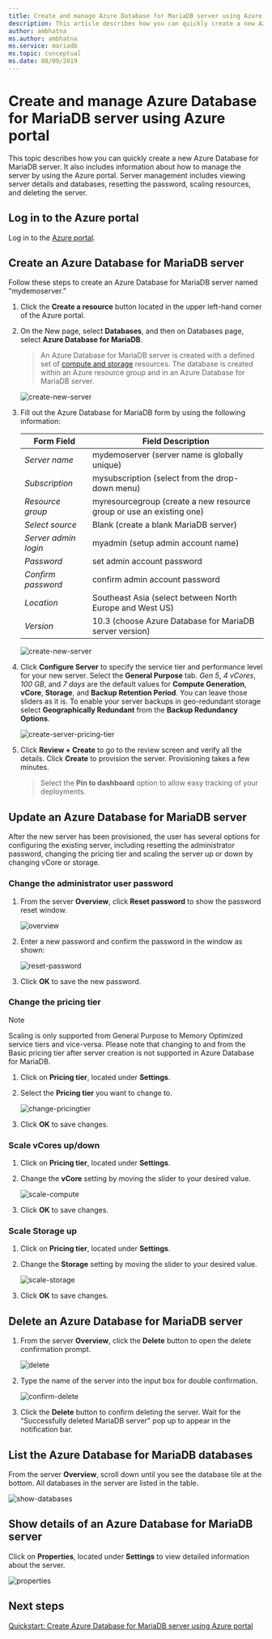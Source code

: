 ```yaml
---
title: Create and manage Azure Database for MariaDB server using Azure portal
description: This article describes how you can quickly create a new Azure Database for MariaDB server and manage the server using the Azure Portal.
author: ambhatna
ms.author: ambhatna
ms.service: mariadb
ms.topic: conceptual
ms.date: 08/09/2019
---
```


# Create and manage Azure Database for MariaDB server using Azure portal
This topic describes how you can quickly create a new Azure Database for MariaDB server. It also includes information about how to manage the server by using the Azure portal. Server management includes viewing server details and databases, resetting the password, scaling resources, and deleting the server.

## Log in to the Azure portal
Log in to the [Azure portal](https://portal.azure.com).

## Create an Azure Database for MariaDB server
Follow these steps to create an Azure Database for MariaDB server named “mydemoserver.”

1. Click the **Create a resource** button located in the upper left-hand corner of the Azure portal.

2. On the New page, select **Databases**, and then on Databases page, select **Azure Database for MariaDB**.

    > An Azure Database for MariaDB server is created with a defined set of [compute and storage](./concepts-pricing-tiers.md) resources. The database is created within an Azure resource group and in an Azure Database for MariaDB server.

   ![create-new-server](./media/howto-create-manage-server-portal/create-new-server.png)

3. Fill out the Azure Database for MariaDB form by using the following information:

    | **Form Field** | **Field Description** |
    |----------------|-----------------------|
    | *Server name* | mydemoserver (server name is globally unique) |
    | *Subscription* | mysubscription (select from the drop-down menu) |
    | *Resource group* | myresourcegroup (create a new resource group or use an existing one) |
    | *Select source* | Blank (create a blank MariaDB server) |
    | *Server admin login* | myadmin (setup admin account name) |
    | *Password* | set admin account password |
    | *Confirm password* | confirm admin account password |
    | *Location* | Southeast Asia (select between North Europe and West US) |
    | *Version* | 10.3 (choose Azure Database for MariaDB server version) |

   ![create-new-server](./media/howto-create-manage-server-portal/form-field.png)

4. Click **Configure Server** to specify the service tier and performance level for your new server. Select the **General Purpose** tab. *Gen 5*, *4 vCores*, *100 GB*, and *7 days* are the default values for **Compute Generation**, **vCore**, **Storage**, and **Backup Retention Period**. You can leave those sliders as it is. To enable your server backups in geo-redundant storage select **Geographically Redundant** from the **Backup Redundancy Options**.

   ![create-server-pricing-tier](./media/howto-create-manage-server-portal/create-server-pricing-tier.png)

5. Click **Review + Create** to go to the review screen and verify all the details. Click **Create** to provision the server. Provisioning takes a few minutes.

    > Select the **Pin to dashboard** option to allow easy tracking of your deployments.

## Update an Azure Database for MariaDB server
After the new server has been provisioned, the user has several options for configuring the existing server, including resetting the administrator password, changing the pricing tier and scaling the server up or down by changing vCore or storage.

### Change the administrator user password
1. From the server **Overview**, click **Reset password** to show the password reset window.

   ![overview](./media/howto-create-manage-server-portal/overview.png)

2. Enter a new password and confirm the password in the window as shown:

   ![reset-password](./media/howto-create-manage-server-portal/reset-password.png)

3. Click **OK** to save the new password.

### Change the pricing tier
> [!NOTE]
> Scaling is only supported from General Purpose to Memory Optimized service tiers and vice-versa. Please note that changing to and from the Basic pricing tier after server creation is not supported in Azure Database for MariaDB.
> 
1. Click on **Pricing tier**, located under **Settings**.
2. Select the **Pricing tier** you want to change to.

    ![change-pricingtier](./media/howto-create-manage-server-portal/change-pricingtier.png)

4. Click **OK** to save changes. 

### Scale vCores up/down

1. Click on **Pricing tier**, located under **Settings**.

2. Change the **vCore** setting by moving the slider to your desired value.

    ![scale-compute](./media/howto-create-manage-server-portal/scale-compute.png)

3. Click **OK** to save changes.

### Scale Storage up

1. Click on **Pricing tier**, located under **Settings**.

2. Change the **Storage** setting by moving the slider to your desired value.

    ![scale-storage](./media/howto-create-manage-server-portal/scale-storage.png)

3. Click **OK** to save changes.

## Delete an Azure Database for MariaDB server

1. From the server **Overview**, click the **Delete** button to open the delete confirmation prompt.

    ![delete](./media/howto-create-manage-server-portal/delete.png)

2. Type the name of the server into the input box for double confirmation.

    ![confirm-delete](./media/howto-create-manage-server-portal/confirm.png)

3. Click the **Delete** button to confirm deleting the server. Wait for the “Successfully deleted MariaDB server" pop up to appear in the notification bar.

## List the Azure Database for MariaDB databases
From the server **Overview**, scroll down until you see the database tile at the bottom. All databases in the server are listed in the table.

   ![show-databases](./media/howto-create-manage-server-portal/show-databases.png)

## Show details of an Azure Database for MariaDB server
Click on **Properties**, located under **Settings** to view detailed information about the server.

![properties](./media/howto-create-manage-server-portal/properties.png)

## Next steps

[Quickstart: Create Azure Database for MariaDB server using Azure portal](./quickstart-create-mariadb-server-database-using-azure-portal.md)
